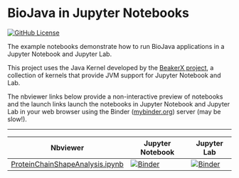 # BioJava in Jupyter Notebooks 
[![GitHub License](https://img.shields.io/github/license/sbl-sdsc/biojava-notebooks.svg)](https://github.com/sbl-sdsc/biojava-notebooks/blob/master/LICENSE)

The example notebooks demonstrate how to run BioJava applications in a Jupyter Notebook and Jupyter Lab. 

This project uses the Java Kernel developed by the [BeakerX project](http://beakerx.com), a collection of kernels that provide JVM support for Jupyter Notebook and Lab.

The nbviewer links below provide a non-interactive preview of notebooks and the launch links launch the notebooks in Jupyter Notebook and Jupyter Lab in your web browser using the Binder ([mybinder.org](https://mybinder.org/)) server (may be slow!). 

---

| Nbviewer | Jupyter Notebook | Jupyter Lab |
| ---      | --               | ---         | 
| [ProteinChainShapeAnalysis.ipynb](https://nbviewer.jupyter.org/github/sbl-sdsc/biojava-notebooks/blob/master/notebooks/ProteinChainShapeAnalysis.ipynb) | [![Binder](https://mybinder.org/badge.svg)](https://mybinder.org/v2/gh/sbl-sdsc/biojava-notebooks/master?filepath=notebooks%2FProteinChainShapeAnalysis.ipynb) | [![Binder](https://mybinder.org/badge.svg)](https://mybinder.org/v2/gh/sbl-sdsc/biojava-notebooks/master?urlpath=lab/tree/notebooks%2FProteinChainShapeAnalysis.ipynb) |
